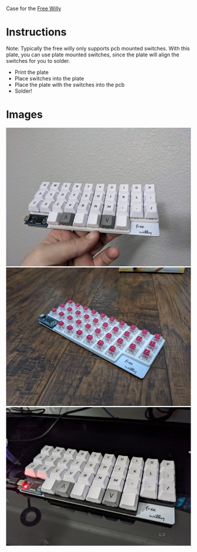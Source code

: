 Case for the [Free Willy](https://www.squashkb.com/product/free-willy)

# Instructions

Note: Typically the free willy only supports pcb mounted switches. With this plate, you can use plate mounted switches, since the plate will align the switches for you to solder.

* Print the plate
* Place switches into the plate
* Place the plate with the switches into the pcb
* Solder!

# Images

![v1mx01](images/01.jpg)
![v1mx02](images/02.jpg)
![v1mx03](images/03.jpg)

